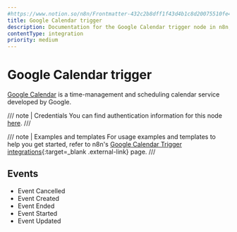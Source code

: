 ```yaml
---
#https://www.notion.so/n8n/Frontmatter-432c2b8dff1f43d4b1c8d20075510fe4
title: Google Calendar trigger
description: Documentation for the Google Calendar trigger node in n8n, a workflow automation platform. Includes details of operations and configuration, and links to examples and credentials information.
contentType: integration
priority: medium
---
```


# Google Calendar trigger

[Google Calendar](https://www.google.com/calendar/) is a time-management and scheduling calendar service developed by Google.

/// note | Credentials
You can find authentication information for this node [here](/integrations/builtin/credentials/google/).
///

///  note  | Examples and templates
For usage examples and templates to help you get started, refer to n8n's [Google Calendar Trigger integrations](https://n8n.io/integrations/google-calendar-trigger/){:target=_blank .external-link} page.
///

## Events

- Event Cancelled
- Event Created
- Event Ended
- Event Started
- Event Updated

